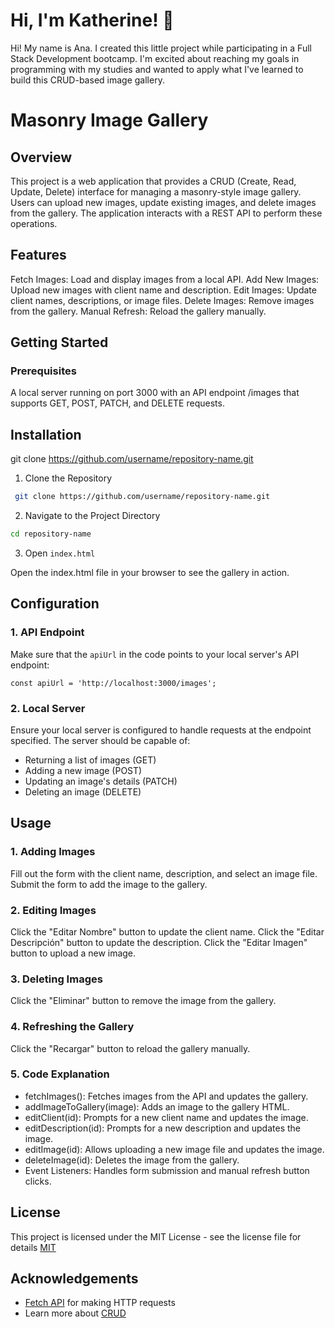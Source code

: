 
# Hi, I'm Katherine! 👋

Hi! My name is Ana. I created this little project while participating in a Full Stack Development bootcamp. I'm excited about reaching my goals in programming with my studies and wanted to apply what I've learned to build this CRUD-based image gallery.
# Masonry Image Gallery

## Overview

This project is a web application that provides a CRUD (Create, Read, Update, Delete) interface for managing a masonry-style image gallery. Users can upload new images, update existing images, and delete images from the gallery. The application interacts with a REST API to perform these operations.

## Features
Fetch Images: Load and display images from a local API.
Add New Images: Upload new images with client name and description.
Edit Images: Update client names, descriptions, or image files.
Delete Images: Remove images from the gallery.
Manual Refresh: Reload the gallery manually.
## Getting Started
### Prerequisites
A local server running on port 3000 with an API endpoint /images that supports GET, POST, PATCH, and DELETE requests.


## Installation


git clone https://github.com/username/repository-name.git

1. Clone the Repository
```bash
 git clone https://github.com/username/repository-name.git

```
2. Navigate to the Project Directory
```bash
cd repository-name

```
3. Open `index.html`

Open the index.html file in your browser to see the gallery in action.

## Configuration
### 1. API Endpoint

Make sure that the `apiUrl` in the code points to your local server's API endpoint:
```
const apiUrl = 'http://localhost:3000/images';
```
### 2. Local Server

Ensure your local server is configured to handle requests at the endpoint specified. The server should be capable of:

- Returning a list of images (GET)
- Adding a new image (POST)
- Updating an image's details (PATCH)
- Deleting an image (DELETE)

## Usage
### 1. Adding Images

Fill out the form with the client name, description, and select an image file.
Submit the form to add the image to the gallery.
### 2. Editing Images

Click the "Editar Nombre" button to update the client name.
Click the "Editar Descripción" button to update the description.
Click the "Editar Imagen" button to upload a new image.
### 3. Deleting Images

Click the "Eliminar" button to remove the image from the gallery.
### 4. Refreshing the Gallery

Click the "Recargar" button to reload the gallery manually.
### 5. Code Explanation
- fetchImages(): Fetches images from the API and updates the gallery.
- addImageToGallery(image): Adds an image to the gallery HTML.
- editClient(id): Prompts for a new client name and updates the image.
- editDescription(id): Prompts for a new description and updates the image.
- editImage(id): Allows uploading a new image file and updates the image.
- deleteImage(id): Deletes the image from the gallery.
- Event Listeners: Handles form submission and manual refresh button clicks.




    
## License

This project is licensed under the MIT License - see the license file for details
[MIT](https://choosealicense.com/licenses/mit/)
## Acknowledgements

 - [Fetch API](https://developer.mozilla.org/en-US/docs/Web/API/Fetch_API) for making HTTP requests
 - Learn more about [CRUD](https://developer.mozilla.org/en-US/docs/Glossary/CRUD) 